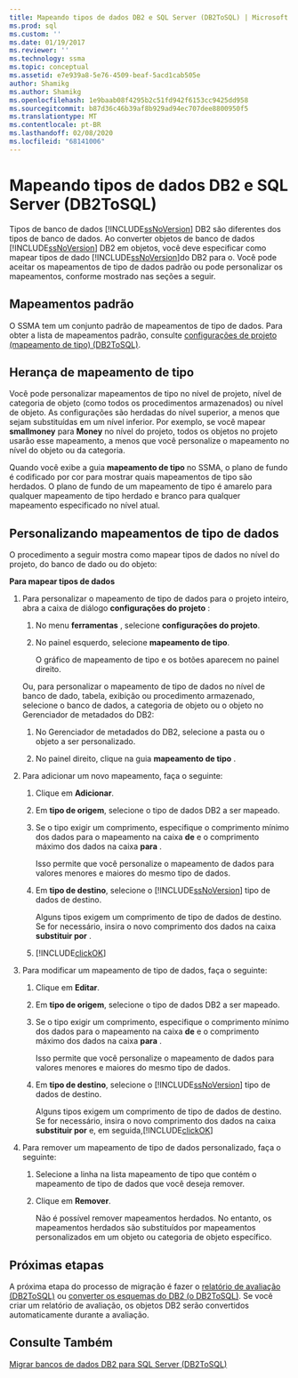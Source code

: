 ```yaml
---
title: Mapeando tipos de dados DB2 e SQL Server (DB2ToSQL) | Microsoft Docs
ms.prod: sql
ms.custom: ''
ms.date: 01/19/2017
ms.reviewer: ''
ms.technology: ssma
ms.topic: conceptual
ms.assetid: e7e939a8-5e76-4509-beaf-5acd1cab505e
author: Shamikg
ms.author: Shamikg
ms.openlocfilehash: 1e9baab08f4295b2c51fd942f6153cc9425dd958
ms.sourcegitcommit: b87d36c46b39af8b929ad94ec707dee8800950f5
ms.translationtype: MT
ms.contentlocale: pt-BR
ms.lasthandoff: 02/08/2020
ms.locfileid: "68141006"
---
```

# <a name="mapping-db2-and-sql-server-data-types-db2tosql"></a>Mapeando tipos de dados DB2 e SQL Server (DB2ToSQL)
Tipos de banco de dados [!INCLUDE[ssNoVersion](../../includes/ssnoversion-md.md)] DB2 são diferentes dos tipos de banco de dados. Ao converter objetos de banco de dados [!INCLUDE[ssNoVersion](../../includes/ssnoversion-md.md)] DB2 em objetos, você deve especificar como mapear tipos de dado [!INCLUDE[ssNoVersion](../../includes/ssnoversion-md.md)]do DB2 para o. Você pode aceitar os mapeamentos de tipo de dados padrão ou pode personalizar os mapeamentos, conforme mostrado nas seções a seguir.  
  
## <a name="default-mappings"></a>Mapeamentos padrão  
O SSMA tem um conjunto padrão de mapeamentos de tipo de dados. Para obter a lista de mapeamentos padrão, consulte [configurações de projeto &#40;mapeamento de tipo&#41; &#40;DB2ToSQL&#41;](../../ssma/db2/project-settings-type-mapping-db2tosql.md).  
  
## <a name="type-mapping-inheritance"></a>Herança de mapeamento de tipo  
Você pode personalizar mapeamentos de tipo no nível de projeto, nível de categoria de objeto (como todos os procedimentos armazenados) ou nível de objeto. As configurações são herdadas do nível superior, a menos que sejam substituídas em um nível inferior. Por exemplo, se você mapear **smallmoney** para **Money** no nível do projeto, todos os objetos no projeto usarão esse mapeamento, a menos que você personalize o mapeamento no nível do objeto ou da categoria.  
  
Quando você exibe a guia **mapeamento de tipo** no SSMA, o plano de fundo é codificado por cor para mostrar quais mapeamentos de tipo são herdados. O plano de fundo de um mapeamento de tipo é amarelo para qualquer mapeamento de tipo herdado e branco para qualquer mapeamento especificado no nível atual.  
  
## <a name="customizing-data-type-mappings"></a>Personalizando mapeamentos de tipo de dados  
O procedimento a seguir mostra como mapear tipos de dados no nível do projeto, do banco de dado ou do objeto:  
  
**Para mapear tipos de dados**  
  
1.  Para personalizar o mapeamento de tipo de dados para o projeto inteiro, abra a caixa de diálogo **configurações do projeto** :  
  
    1.  No menu **ferramentas** , selecione **configurações do projeto**.  
  
    2.  No painel esquerdo, selecione **mapeamento de tipo**.  
  
        O gráfico de mapeamento de tipo e os botões aparecem no painel direito.  
  
    Ou, para personalizar o mapeamento de tipo de dados no nível de banco de dado, tabela, exibição ou procedimento armazenado, selecione o banco de dados, a categoria de objeto ou o objeto no Gerenciador de metadados do DB2:  
  
    1.  No Gerenciador de metadados do DB2, selecione a pasta ou o objeto a ser personalizado.  
  
    2.  No painel direito, clique na guia **mapeamento de tipo** .  
  
2.  Para adicionar um novo mapeamento, faça o seguinte:  
  
    1.  Clique em **Adicionar**.  
  
    2.  Em **tipo de origem**, selecione o tipo de dados DB2 a ser mapeado.  
  
    3.  Se o tipo exigir um comprimento, especifique o comprimento mínimo dos dados para o mapeamento na caixa **de** e o comprimento máximo dos dados na caixa **para** .  
  
        Isso permite que você personalize o mapeamento de dados para valores menores e maiores do mesmo tipo de dados.  
  
    4.  Em **tipo de destino**, selecione o [!INCLUDE[ssNoVersion](../../includes/ssnoversion-md.md)] tipo de dados de destino.  
  
        Alguns tipos exigem um comprimento de tipo de dados de destino. Se for necessário, insira o novo comprimento dos dados na caixa **substituir por** .  
  
    5.  [!INCLUDE[clickOK](../../includes/clickok-md.md)]  
  
3.  Para modificar um mapeamento de tipo de dados, faça o seguinte:  
  
    1.  Clique em **Editar**.  
  
    2.  Em **tipo de origem**, selecione o tipo de dados DB2 a ser mapeado.  
  
    3.  Se o tipo exigir um comprimento, especifique o comprimento mínimo dos dados para o mapeamento na caixa **de** e o comprimento máximo dos dados na caixa **para** .  
  
        Isso permite que você personalize o mapeamento de dados para valores menores e maiores do mesmo tipo de dados.  
  
    4.  Em **tipo de destino**, selecione o [!INCLUDE[ssNoVersion](../../includes/ssnoversion-md.md)] tipo de dados de destino.  
  
        Alguns tipos exigem um comprimento de tipo de dados de destino. Se for necessário, insira o novo comprimento dos dados na caixa **substituir por** e, em seguida,[!INCLUDE[clickOK](../../includes/clickok-md.md)]  
  
4.  Para remover um mapeamento de tipo de dados personalizado, faça o seguinte:  
  
    1.  Selecione a linha na lista mapeamento de tipo que contém o mapeamento de tipo de dados que você deseja remover.  
  
    2.  Clique em **Remover**.  
  
        Não é possível remover mapeamentos herdados. No entanto, os mapeamentos herdados são substituídos por mapeamentos personalizados em um objeto ou categoria de objeto específico.  
  
## <a name="next-steps"></a>Próximas etapas  
A próxima etapa do processo de migração é fazer o [relatório de avaliação &#40;DB2ToSQL&#41;](../../ssma/db2/assessment-report-db2tosql.md) ou [converter os esquemas do DB2 &#40;o DB2ToSQL&#41;](../../ssma/db2/converting-db2-schemas-db2tosql.md). Se você criar um relatório de avaliação, os objetos DB2 serão convertidos automaticamente durante a avaliação.  
  
## <a name="see-also"></a>Consulte Também  
[Migrar bancos de dados DB2 para SQL Server &#40;DB2ToSQL&#41;](../../ssma/db2/migrating-db2-databases-to-sql-server-db2tosql.md)  
  
